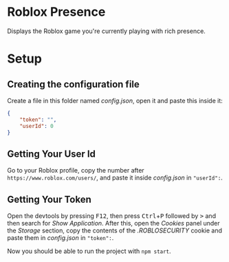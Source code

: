 # Roblox Presence

Displays the Roblox game you're currently playing with rich presence.

# Setup

## Creating the configuration file
Create a file in this folder named *config.json*, open it and paste this inside it:
```json
{
    "token": "",
    "userId": 0
}
```

## Getting Your User Id
Go to your Roblox profile, copy the number after `https://www.roblox.com/users/`, and paste it inside *config.json* in `"userId":`.

## Getting Your Token
Open the devtools by pressing <kbd>F12</kbd>, then press <kbd>Ctrl</kbd>+<kbd>P</kbd> followed by <kbd>\></kbd> and then search for *Show Application*. After this, open the *Cookies* panel under the *Storage* section, copy the contents of the *.ROBLOSECURITY* cookie and paste them in *config.json* in `"token":`.

Now you should be able to run the project with `npm start`.